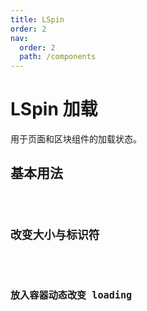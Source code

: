 ```yaml
---
title: LSpin
order: 2
nav:
  order: 2
  path: /components
---
```


# LSpin 加载

用于页面和区块组件的加载状态。

## 基本用法

<code src="./demos/base.tsx"/>

## 改变大小与标识符

<code src="./demos/indicator-size.tsx"/>

## 放入容器动态改变 loading

<code src="./demos/inside.tsx"/>

<API></API>
